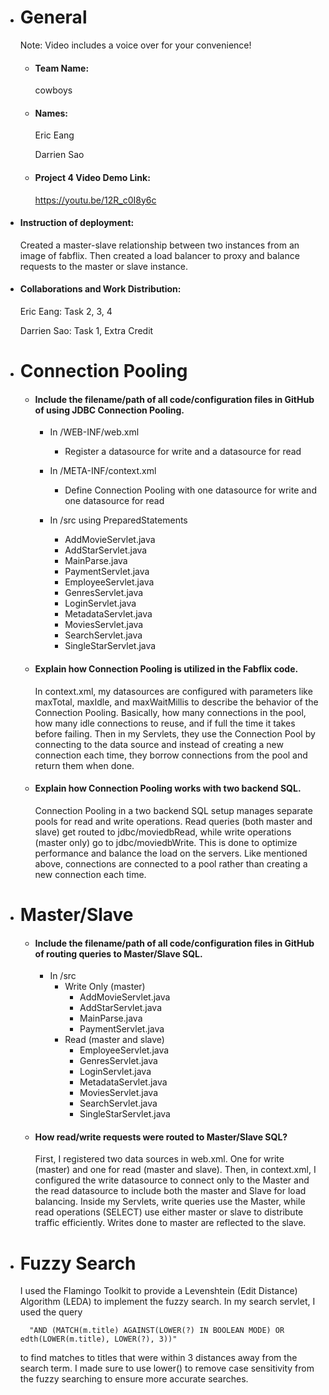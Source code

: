 - # General

  Note: Video includes a voice over for your convenience!

  - #### Team Name:

    cowboys

  - #### Names:

    Eric Eang

    Darrien Sao

  - #### Project 4 Video Demo Link:

    https://youtu.be/12R_c0I8y6c

- #### Instruction of deployment:

  Created a master-slave relationship between two instances from an image of fabflix. Then created a load balancer to proxy and balance requests to the master or slave instance.

- #### Collaborations and Work Distribution:

  Eric Eang: Task 2, 3, 4

  Darrien Sao: Task 1, Extra Credit

- # Connection Pooling

  - #### Include the filename/path of all code/configuration files in GitHub of using JDBC Connection Pooling.

    - In /WEB-INF/web.xml

      - Register a datasource for write and a datasource for read

    - In /META-INF/context.xml

      - Define Connection Pooling with one datasource for write and one datasource for read

    - In /src using PreparedStatements
      - AddMovieServlet.java
      - AddStarServlet.java
      - MainParse.java
      - PaymentServlet.java
      - EmployeeServlet.java
      - GenresServlet.java
      - LoginServlet.java
      - MetadataServlet.java
      - MoviesServlet.java
      - SearchServlet.java
      - SingleStarServlet.java

  - #### Explain how Connection Pooling is utilized in the Fabflix code.

    In context.xml, my datasources are configured with parameters like maxTotal, maxIdle, and maxWaitMillis to describe the behavior of the Connection Pooling. Basically, how many connections in the pool, how many idle connections to reuse, and if full the time it takes before failing. Then in my Servlets, they use the Connection Pool by connecting to the data source and instead of creating a new connection each time, they borrow connections from the pool and return them when done.

  - #### Explain how Connection Pooling works with two backend SQL.

    Connection Pooling in a two backend SQL setup manages separate pools for read and write operations. Read queries (both master and slave) get routed to jdbc/moviedbRead, while write operations (master only) go to jdbc/moviedbWrite. This is done to optimize performance and balance the load on the servers. Like mentioned above, connections are connected to a pool rather than creating a new connection each time.

- # Master/Slave

  - #### Include the filename/path of all code/configuration files in GitHub of routing queries to Master/Slave SQL.

    - In /src
      - Write Only (master)
        - AddMovieServlet.java
        - AddStarServlet.java
        - MainParse.java
        - PaymentServlet.java
      - Read (master and slave)
        - EmployeeServlet.java
        - GenresServlet.java
        - LoginServlet.java
        - MetadataServlet.java
        - MoviesServlet.java
        - SearchServlet.java
        - SingleStarServlet.java

  - #### How read/write requests were routed to Master/Slave SQL?

    First, I registered two data sources in web.xml. One for write (master) and one for read (master and slave). Then, in context.xml, I configured the write datasource to connect only to the Master and the read datasource to include both the master and Slave for load balancing. Inside my Servlets, write queries use the Master, while read operations (SELECT) use either master or slave to distribute traffic efficiently. Writes done to master are reflected to the slave.

- # Fuzzy Search

  I used the Flamingo Toolkit to provide a Levenshtein (Edit Distance) Algorithm (LEDA) to implement the fuzzy search. In my search servlet, I used the query

        "AND (MATCH(m.title) AGAINST(LOWER(?) IN BOOLEAN MODE) OR edth(LOWER(m.title), LOWER(?), 3))"

  to find matches to titles that were within 3 distances away from the search term. I made sure to use lower() to remove case sensitivity from the fuzzy searching to ensure more accurate searches.
